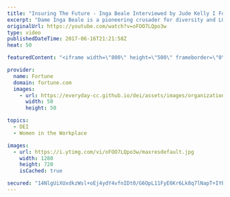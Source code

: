 ```yaml
---
title: "Insuring The Future - Inga Beale Interviewed by Jude Kelly I FortuneI Fortune"
excerpt: "Dame Inga Beale is a pioneering crusader for diversity and LGBT rights, the first-ever female CEO of Lloyd’s of London, and now is leading the 328-year-old British insurance giant through Brexit as well as modernizing’ through technology and diversity.  Subscribe to Fortune -  http://www.youtube.com/subscription_center?add_user=FortuneMagazineVideo"
originalUrl: https://youtube.com/watch?v=oFOO7LQpo3w
type: video
publishedDateTime: 2017-06-16T21:21:58Z
heat: 50

featuredContent: "<iframe width=\"800\" height=\"500\" frameborder=\"0\" src=\"https://www.youtube.com/embed/oFOO7LQpo3w\" allow=\"accelerometer; autoplay; encrypted-media; gyroscope; picture-in-picture\" allowfullscreen></iframe>"

provider:
  name: Fortune
  domain: fortune.com
  images:
    - url: https://everyday-cc.github.io/dei/assets/images/organizations/fortune.com-50x50.jpg
      width: 50
      height: 50

topics:
  - DEI
  - Women in the Workplace

images:
  - url: https://i.ytimg.com/vi/oFOO7LQpo3w/maxresdefault.jpg
    width: 1280
    height: 720
    isCached: true

secured: "14NlgUiXUxdkzWsl+oEj4ydY4vfnIDt0/G6OpL11FyE6Kr6Lk8q7lNapT+IYE4HK0ryguwigp8/QurdF7cCCUS79UhwWDif/5rjYDZLn9y/6+FRjPfIg/dnW7tgdIQXSMOTrlYGIBMt/I5HblwgSPhI5XLQuQGYslumScMOSK4LYQ+OvwoyHkbK6Bi+p0V4Flqe0wUW12eKyVnwvpJMmr87ku8NPLjiff63gsodbl9Q/MFaC9V+bBe5ErrZrOrIG3P9C79RPly41q3MSCLIIQZpLjAp1mELlIIGOP7m5wPWimIIqqVpXHI8m1MZ4uSbC9c5d2rQz1VEzKmthJW9PqugG4+DybIWL27XzX2WwGshYz8cqTHqsP0UhOhUbxA/JCSrFudZIs//SMJGR36QGkQ==;hJz7IrKPQjsLunbNvnb+/Q=="
---
```



